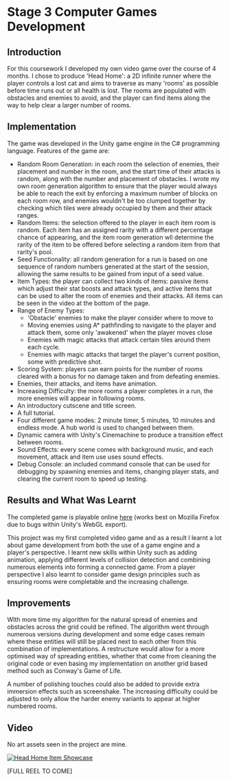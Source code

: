 # Stage 3 Computer Games Development

## Introduction 
For this coursework I developed my own video game over the course of 4 months. I chose to produce 'Head Home': a 2D infinite runner where the player controls a lost cat and aims to traverse as many 'rooms' as possible before time runs out or all health is lost. The rooms are populated with obstacles and enemies to avoid, and the player can find items along the way to help clear a larger number of rooms. 

## Implementation
The game was developed in the Unity game engine in the C# programming language. Features of the game are:

* Random Room Generation: in each room the selection of enemies, their placement and number in the room, and the start time of their attacks is random, along with the number and placement of obstacles. I wrote my own room generation algorithm to ensure that the player would always be able to reach the exit by enforcing a maximum number of blocks on each room row, and enemies wouldn't be too clumped together by checking which tiles were already occupied by them and their attack ranges.
* Random Items: the selection offered to the player in each item room is random. Each item has an assigned rarity with a different percentage chance of appearing, and the item room generation wll determine the rarity of the item to be offered before selecting a random item from that rarity's pool. 
* Seed Functionality: all random generation for a run is based on one sequence of random numbers generated at the start of the session, allowing the same results to be gained from input of a seed value. 
* Item Types: the player can collect two kinds of items: passive items which adjust their stat boosts and attack types, and active items that can be used to alter the room of enemies and their attacks. All items can be seen in the video at the bottom of the page.
* Range of Enemy Types: 
  * 'Obstacle' enemies to make the player consider where to move to
  * Moving enemies using A* pathfinding to navigate to the player and attack them, some only 'awakened' when the player moves close
  * Enemies with magic attacks that attack certain tiles around them each cycle.
  * Enemies with magic attacks that target the player's current position, some with predictive shot. 
* Scoring System: players can earn points for the number of rooms cleared with a bonus for no damage taken and from defeating enemies.
* Enemies, their attacks, and items have animation. 
* Increasing Difficulty: the more rooms a player completes in a run, the more enemies will appear in following rooms. 
* An introductory cutscene and title screen. 
* A full tutorial.
* Four different game modes: 2 minute timer, 5 minutes, 10 minutes and endless mode. A hub world is used to changed between them. 
* Dynamic camera with Unity's Cinemachine to produce a transition effect between rooms. 
* Sound Effects: every scene comes with background music, and each movement, attack and item use uses sound effects. 
* Debug Console: an included command console that can be used for debugging by spawning enemies and items, changing player stats, and clearing the current room to speed up testing. 

## Results and What Was Learnt
The completed game is playable online [here](https://eleanoot.github.io/HEADHOME/index.html) (works best on Mozilla Firefox due to bugs within Unity's WebGL export). 

This project was my first completed video game and as a result I learnt a lot about game development from both the use of a game engine and a player's perspective. I learnt new skills within Unity such as adding animation, applying different levels of collision detection and combining numerous elements into forming a connected game. From a player perspective I also learnt to consider game design principles such as ensuring rooms were completable and the increasing challenge. 

## Improvements
WIth more time my algorithm for the natural spread of enemies and obstacles across the grid could be refined. The algorithm went through numerous versions during development and some edge cases remain where these entities will still be placed next to each other from this combination of implementations. A restructure would allow for a more optimised way of spreading entities, whether that come from cleaning the original code or even basing my implementation on another grid based method such as Conway's Game of Life. 

A number of polishing touches could also be added to provide extra immersion effects such as screenshake. The increasing difficulty could be adjusted to only allow the harder enemy variants to appear at higher numbered rooms. 

## Video
No art assets seen in the project are mine.

[![Head Home Item Showcase](http://img.youtube.com/vi/aAaEPwPSld8E/0.jpg)](http://www.youtube.com/watch?v=aAaEPwPSld8 "Head Home Item Showcase")

[FULL REEL TO COME]
